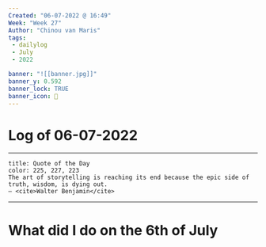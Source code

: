 ```yaml
---
Created: "06-07-2022 @ 16:49"
Week: "Week 27"
Author: "Chinou van Maris"
tags:
 - dailylog
 - July
 - 2022

banner: "![[banner.jpg]]"
banner_y: 0.592
banner_lock: TRUE
banner_icon: 📝
---
```

# Log of 06-07-2022
___
```ad-quote
title: Quote of the Day
color: 225, 227, 223
The art of storytelling is reaching its end because the epic side of truth, wisdom, is dying out.
— <cite>Walter Benjamin</cite>
```
___

# What did I do on the 6th of July